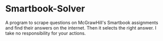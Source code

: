 # Smartbook-Solver
A program to scrape questions on McGrawHill's Smartbook assignments and find their answers on the internet. Then it selects the right answer.
I take no responsibility for your actions.
